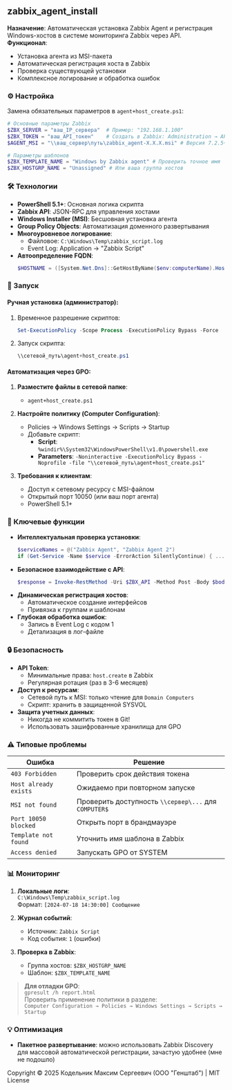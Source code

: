 ## zabbix_agent_install
**Назначение**: Автоматическая установка Zabbix Agent и регистрация Windows-хостов в системе мониторинга Zabbix через API.  
**Функционал**:  
- Установка агента из MSI-пакета  
- Автоматическая регистрация хоста в Zabbix  
- Проверка существующей установки  
- Комплексное логирование и обработка ошибок  

### ⚙️ Настройка
Замена обязательных параметров в `agent+host_create.ps1`:  
```powershell
# Основные параметры Zabbix
$ZBX_SERVER = "ваш_IP_сервера"  # Пример: "192.168.1.100"
$ZBX_TOKEN = "ваш_API_токен"    # Создать в Zabbix: Administration → API → Tokens
$AGENT_MSI = "\\ваш_сервер\путь\zabbix_agent-X.X.X.msi" # Версия 7.2.5+ 

# Параметры шаблонов
$ZBX_TEMPLATE_NAME = "Windows by Zabbix agent" # Проверить точное имя
$ZBX_HOSTGRP_NAME = "Unassigned" # Или ваша группа хостов
```

### 🛠 Технологии
- **PowerShell 5.1+**: Основная логика скрипта  
- **Zabbix API**: JSON-RPC для управления хостами  
- **Windows Installer (MSI)**: Бесшовная установка агента  
- **Group Policy Objects**: Автоматизация доменного развертывания  
- **Многоуровневое логирование**:  
  - Файловое: `C:\Windows\Temp\zabbix_script.log`  
  - Event Log: Application → "Zabbix Script"  
- **Автоопределение FQDN**:  
  ```powershell
  $HOSTNAME = ([System.Net.Dns]::GetHostByName($env:computerName).HostName).tolower()
  ```

### 🚀 Запуск
#### Ручная установка (администратор):  
1. Временное разрешение скриптов:  
   ```powershell
   Set-ExecutionPolicy -Scope Process -ExecutionPolicy Bypass -Force
   ```
2. Запуск скрипта:  
   ```powershell
   \\сетевой_путь\agent+host_create.ps1
   ```

#### Автоматизация через GPO:  
1. **Разместите файлы в сетевой папке**:  
   - `agent+host_create.ps1`  

2. **Настройте политику (Computer Configuration)**:  
   - Policies → Windows Settings → Scripts → Startup  
   - Добавьте скрипт:  
     - **Script**: `%windir%\System32\WindowsPowerShell\v1.0\powershell.exe`  
     - **Parameters**: `-Noninteractive -ExecutionPolicy Bypass -Noprofile -file "\\сетевой_путь\agent+host_create.ps1"`

3. **Требования к клиентам**:  
   - Доступ к сетевому ресурсу с MSI-файлом  
   - Открытый порт 10050 (или ваш порт агента)  
   - PowerShell 5.1+  

### 📌 Ключевые функции
- **Интеллектуальная проверка установки**:  
  ```powershell
  $serviceNames = @("Zabbix Agent", "Zabbix Agent 2")
  if (Get-Service -Name $service -ErrorAction SilentlyContinue) { ... }
  ```
- **Безопасное взаимодействие с API**:  
  ```powershell
  $response = Invoke-RestMethod -Uri $ZBX_API -Method Post -Body $body -Headers @{ Authorization = "Bearer $ZBX_TOKEN" }
  ```
- **Динамическая регистрация хостов**:  
  - Автоматическое создание интерфейсов  
  - Привязка к группам и шаблонам  
- **Глубокая обработка ошибок**:  
  - Запись в Event Log с кодом 1  
  - Детализация в лог-файле  

### 🔒 Безопасность
- **API Token**:  
  - Минимальные права: `host.create` в Zabbix  
  - Регулярная ротация (раз в 3-6 месяцев)  
- **Доступ к ресурсам**:  
  - Сетевой путь к MSI: только чтение для `Domain Computers`  
  - Скрипт: хранить в защищенной SYSVOL  
- **Защита учетных данных**:  
  - Никогда не коммитить токен в Git!  
  - Использовать зашифрованные хранилища для GPO  

### ⚠️ Типовые проблемы
| Ошибка | Решение |
|--------|---------|
| `403 Forbidden` | Проверить срок действия токена |
| `Host already exists` | Ожидаемо при повторном запуске |
| `MSI not found` | Проверить доступность `\\сервер\...` для `COMPUTER$` |
| `Port 10050 blocked` | Открыть порт в брандмауэре |
| `Template not found` | Уточнить имя шаблона в Zabbix |
| `Access denied` | Запускать GPO от SYSTEM |

### 📊 Мониторинг
1. **Локальные логи**:  
   `C:\Windows\Temp\zabbix_script.log`  
   Формат: `[2024-07-18 14:30:00] Сообщение`  

2. **Журнал событий**:  
   - Источник: `Zabbix Script`  
   - Код события: `1` (ошибки)  

3. **Проверка в Zabbix**:  
   - Группа хостов: `$ZBX_HOSTGRP_NAME`  
   - Шаблон: `$ZBX_TEMPLATE_NAME`  

> **Для отладки GPO**:  
> `gpresult /h report.html`  
> Проверить применение политики в разделе:  
> `Computer Configuration → Policies → Windows Settings → Scripts → Startup`  

### 💡 Оптимизация
- **Пакетное развертывание**: можно использовать Zabbix Discovery для массовой автоматической регистрации, зачастую удобнее (мне не подошло)  

Copyright © 2025 Кодельник Максим Сергеевич (ООО "Генштаб") | MIT License
